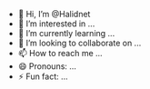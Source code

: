 - 👋 Hi, I’m @Halidnet
- 👀 I’m interested in ...
- 🌱 I’m currently learning ...
- 💞️ I’m looking to collaborate on ...
- 📫 How to reach me ...
- 😄 Pronouns: ...
- ⚡ Fun fact: ...

<!---
Halidnet/Halidnet is a ✨ special ✨ repository because its `README.md` (this file) appears on your GitHub profile.
You can click the Preview link to take a look at your changes.
--->
